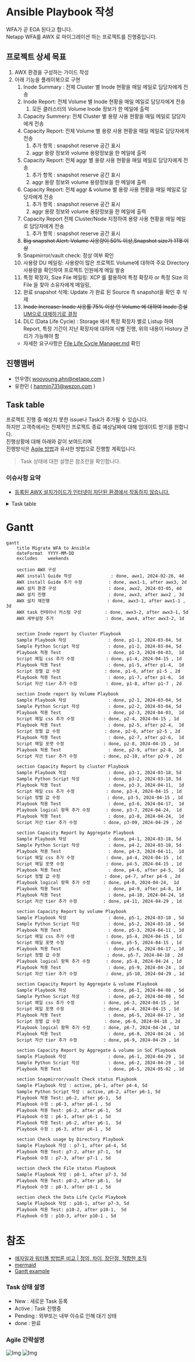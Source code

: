 # Ansible Playbook 작성
WFA가 곧 EOA 된다고 합니다.</br>
Netapp WFA를 AWX 로 마이그레이션 하는 프로젝트를 진행중입니다.

## 프로젝트 상세 목표
1. AWX 환경을 구성하는 가이드 작성
2. 아래 기능을 플레이북으로 구현
    1. Inode Summary : 전체 Cluster 별 Inode 현황을 매일 메일로 담당자에게 전송
    2. Inode Report: 전체 Volume 별 Inode 현황을 매일 메일로 담당자에게 전송
        1. 모든 클러스터의 Volume Inode 정보가 한 메일에 출력
    3. Capacity Summery: 전체 Cluster 별 용량 사용 현황을 매일 메일로 담당자에게 전송
    4. Capacity Report: 전체 Volume 별 용량 사용 현황을 매일 메일로 담당자에게 전송
        1. 추가 항목 : snapshot reserve 공간 표시
        2. aggr 용량 정보와 volume 용량정보을 한 메일에 출력
    5. Capacity Report: 전체 aggr 별 용량 사용 현황을 매일 메일로 담당자에게 전송
        1. 추가 항목 : snapshot reserve 공간 표시
        2. aggr 용량 정보와 volume 용량정보을 한 메일에 출력
    6. Capacity Report: 전체 aggr & volume 별 용량 사용 현황을 매일 메일로 담당자에게 전송
        1. 추가 항목 : snapshot reserve 공간 표시
        2. aggr 용량 정보와 volume 용량정보을 한 메일에 출력
    7. Capacity Report 전체 Cluster/Node 지정하여 용량 사용 현황을 매일 메일로 담당자에게 전송
        1. 추가 항목 : snapshot reserve 공간 표시
    8. ~~Big snapshot Alert: Volume 사용량이 50% 이상,Snapshot size가 1TB 이상~~
    9. Snapmirror/vault check: 정상 여부 확인
    10. 사용량 DU 메일링: 사용량이 많은 프로젝트 Volume에 대하여 주요 Directory 사용량을 확인하여 프로젝트 인원에게 메일 발송
    11. 특정 확장자, Size File 메일링: XCP 를 활용하여 특정 확장자 or 특정 Size 의 File 을 찾아 소유자에게 메일링, 
    12. 완료 snapshot 삭제: Update 가 완료 된 Source 측 snapshot을 확인 후 삭제
    13. ~~Inode Increase: Inode 사용률 75% 이상 인 Volume 에 대하여 Inode 증설~~</br> 
    [UM으로 대체하기로 결정](https://github.com/netappkr/NetAppCloudSolutionCenter/tree/master/py-RestAPI/Ontap/AIQUM%20Script)
    14. DLC (Data Life Cycle) : Storage 에서 특정 확장자 별로 Listup 하여 Report, 특정 기간이 지난 확장자에 대하여 식별 진행, 위의 내용이 History 관리가 가능해야 함
    - 자세한 요구사항은 [File Life Cycle Manager.md](./FileLifeCycleManager.md) 확인


## 진행맴버
- 안우영( wooyoung.ahn@netapp.com )
- 유한민 ( hanmin731@wezon.com )

## Task table
프로젝트 진행 중 예상치 못한 issue나 Task가 추가될 수 있습니다.</br>
하지만 고객측에서는 전체적인 프로젝트 종료 예상날짜에 대해 업데이트 받기를 원합니다.</br>
진행상황에 대해 아래와 같이 보여드리며 </br>
진행방식은 [Agile 방법](https://www.redhat.com/ko/topics/devops/what-is-agile-methodology)과 유사한 방법으로 진행할 계획입니다.

> Task 상태에 대한 설명은 참조란을 확인합니다.

### 이슈사항 요약
- [등록된 AWX 설치가이드가 인터넷이 차단된 환경에서 작동하지 않습니다.](https://github.com/netappkr/AnsiblePlaybook/issues/2)
<details>
<summary>Task table</summary>

|분류|Task|시작일자|종료일자|담당자|상태|산출물|주석|
|----|--- |  ---  |  ---  | ---  |---| ---- |---|
| AWX 구성                          | AWX 설치 가이드 작성           |2024-02-26|2024-02-29| 안우영 | done | [가이드 문서](../AWX/install/Readme.md) | --- |
| AWX 구성                          | AWX 설치 환경 구성             |2024-03-05|2024-03-08| 유한민 | done | --- | --- |
| AWX 구성                          | AWX 설치                      |2024-03-11|2024-03-13| 안우영,유한민 | done | ---  | 외부레포 이용 문제로 가이드 수정후 재시도 |
| AWX 구성                          | AWX 설치 가이드 추가 수정       |2024-03-14|2024-03-15| 안우영 | done | [가이드 문서](../AWX/install/install_with_out_internet.md) | --- |
| AWX 구성                          | AWX 설치 재진행                |2024-03-18|2024-03-20| 안우영,유한민 | done | 설치 완료  | --- |
| AWX 구성                          | AWX task 컨테이너 커스텀 구성   |2024-03-21|2024-03-27| 안우영 | done | [이슈](https://github.com/netappkr/AnsiblePlaybook/issues/3) 답변 완료   | --- |
| Inode report by Cluster Playbook | Sample Playbook 작성           |2024-03-04|2024-03-08| 안우영 | done | [Inode report by Cluster Playbook](./playbooks/GetInodebyCluster.yaml) | --- |
| Inode report by Cluster Playbook | Sample python script 작성      |2024-03-04|2024-03-08| 안우영 | done | [generate_table.py](./script/generate_table.py) | --- |
| Inode report by Cluster Playbook | Playbook 적용 Test             |2024-04-03|2024-04-05| 안우영,유한민 | done | --- | --- |
| Inode report by Volume Playbook  | Sample Playbook 작성           |2024-03-04|2024-03-08| 안우영 | done | [Inode report by Volume Playbook](./playbooks/GetInodebyVolume.yaml) | --- |
| Inode report by Volume Playbook  | Sample python script 작성      |2024-03-04|2024-03-08| 안우영 | done | [generate_table.py](./script/generate_table.py) | --- |
| Inode report by Volume Playbook  | Playbook 적용 Test             |2024-04-03|2024-04-05| 안우영,유한민 | active | --- | --- |
| Capacity Report by cluster Playbook | Sample Playbook 작성        |2024-03-18|2024-03-22| 안우영 | done | [Capacity Report by cluster Playbook](./playbooks/GetSpaceUsagebyCluster.yaml) | --- |
| Capacity Report by cluster Playbook  | Sample python script 작성  |2024-03-18|2024-03-22| 안우영 | done | [generate_table.py](./script/generate_table.py) | --- |
| Capacity Report by cluster Playbook  | Playbook 적용 Test         |2024-04-03|2024-04-05| 안우영,유한민 | done | --- |
| Capacity Report by cluster Playbook  | Playbook 수정              |2024-04-08|2024-04-09| 안우영 | done | --- | --- |
| Capacity Report by Volume Playbook | Sample Playbook 작성         |2024-03-18|2024-03-22| 안우영 | done | [Capacity Report by cluster Playbook](./playbooks/GetSpaceUsagebyCluster.yaml) | --- |
| Capacity Report by Volume Playbook  | Sample python script 작성   |2024-03-18|2024-03-22| 안우영 | done | [generate_table.py](./script/generate_table.py) | --- |
| Capacity Report by Volume Playbook  | Playbook 적용 Test          |2024-04-03|2024-04-05| 안우영,유한민 | done | --- | --- |
| Capacity Report by Volume Playbook  | Playbook 수정               |2024-04-08|2024-04-09| 안우영 | done | --- | --- |
| Snapmirror/vault Check status Playbook     | Playbook 수정               |2024-04-22|2024-04-27| 안우영 | active | [Snapmirror/vault Check status Playbook ](./playbooks/GetSnapmirrorStatus.yaml) | --- |


</details>

# Gantt
```mermaid
gantt
    title Migrate WFA to Ansible
    dateFormat  YYYY-MM-DD
    excludes    weekends

    section AWX 구성
    AWX install Guide 작성               : done, awx1, 2024-02-26, 4d
    AWX install Guide 추가 수정          : done, awx1-1, after awx3, 2d
    AWX 설치 환경 구성                    : done, awx2, 2024-03-05, 4d
    AWX 설치 진행                        : done, awx3, after awx2 , 3d
    AWX 설치 재진행                      : done, awx3-1, after awx1-1 , 3d
    AWX task 컨테이너 커스텀 구성         : done, awx3-2, after awx3-1, 5d
    AWX 세부설정 추가                    : done, awx4, after awx3-2, 1d
    

    section Inode report by Cluster Playbook
    Sample Playbook 작성                : done, p1-1, 2024-03-04, 5d
    Sample Python Script 작성           : done, p1-2, 2024-03-04, 5d
    Playbook 적용 Test                  : done, p1-3, 2024-04-03,  1d
    Script 메일 css 추가 수정            : done, p1-4, 2024-04-15 , 1d
    Playbook 적용 Test                  : done, p1-5, after p1-4,  1d
    Script 정렬 값 수정                 : done, p1-6, after p1-5 , 2d
    Playbook 적용 Test                  : done, p1-7, after p1-6,  1d
    Script 자산 tier 추가 수정           : done, p1-8, after p1-7 , 2d

    section Inode report by Volume Playbook
    Sample Playbook 작성                : done, p2-1, 2024-03-04, 5d
    Sample Python Script 작성           : done, p2-2, 2024-03-04, 5d
    Playbook 적용 Test                  : done, p2-3, 2024-04-03,  1d
    Script 메일 css 추가 수정           : done, p2-4, 2024-04-15 , 1d
    Playbook 적용 Test                  : done, p2-5, after p2-4,  1d
    Script 정렬 값 수정                 : done, p2-6, after p2-5 , 2d
    Playbook 적용 Test                  : done, p2-7, after p2-6,  1d
    Script 메일 포맷 수정               : done, p2-8, 2024-04-15 , 1d
    Playbook 적용 Test                  : done, p2-9, after p2-8,  1d
    Script 자산 tier 추가 수정          : done, p2-10, after p2-9 , 2d

    section Capacity Report by cluster Playbook
    Sample Playbook 작성                : done, p3-1, 2024-03-18, 5d
    Sample Python Script 작성           : done, p3-2, 2024-03-18, 5d
    Playbook 적용 Test                  : done, p3-3, 2024-04-11,  1d
    Script 메일 css 추가 수정            : done, p3-4, 2024-04-15 , 1d
    Script 정렬 값 수정                  : done, p3-5, 2024-04-15 , 1d
    Playbook 적용 Test                  : done, p3-6, 2024-04-17,  1d
    Playbook logical 항목 추가 수정      : done, p3-7, 2024-04-24,  1d
    Playbook 적용 Test                  : done, p3-8, 2024-04-24,  1d
    Script 자산 tier 추가 수정          : done, p3-09, 2024-04-29 , 2d

    section Capacity Report by Aggregate Playbook
    Sample Playbook 작성                : done, p4-1, 2024-03-18, 5d
    Sample Python Script 작성           : done, p4-2, 2024-03-18, 5d
    Playbook 적용 Test                  : done, p4-3, 2024-04-11,  1d
    Script 메일 css 추가 수정            : done, p4-4, 2024-04-15 , 1d
    Script 메일 포맷 수정                : done, p4-5, 2024-04-15 , 1d
    Playbook 적용 Test                  : done, p4-6, after p4-5,  1d
    Script 정렬 값 수정                 : done, p4-7, after p4-6 , 2d
    Playbook logical 항목 추가 수정     : done, p4-8, 2024-04-24,  1d
    Playbook 적용 Test                  : done, p4-9, after p4-8, 1d
    Playbook 적용 Test                  : done, p4-10, 2024-04-24, 1d
    Script 자산 tier 추가 수정          : done, p4-11, 2024-04-29 , 1d

    section Capacity Report by volume Playbook
    Sample Playbook 작성                : done, p5-1, 2024-03-18 , 5d
    Sample Python Script 작성           : done, p5-2, 2024-03-18 , 5d
    Playbook 적용 Test                  : done, p5-3, 2024-04-11 , 1d
    Script 메일 css 추가 수정            : done, p5-4, 2024-04-15 , 1d
    Script 메일 포맷 수정                : done, p5-5, 2024-04-15 , 1d
    Playbook 적용 Test                  : done, p5-6, 2024-04-17 , 1d
    Script 정렬 값 수정                  : done, p5-7, 2024-04-18 , 2d
    Playbook logical 항목 추가 수정      : done, p5-8, 2024-04-24 , 1d
    Playbook 적용 Test                  : done, p5-9, 2024-04-24 , 1d
    Script 자산 tier 추가 수정           : done, p5-10, 2024-04-29 , 1d

    section Capacity Report by Aggregate & volume Playbook
    Sample Playbook 작성                : done, p6-1, 2024-04-08 , 5d
    Sample Python Script 작성           : done, p6-2, 2024-04-08 , 5d
    Script 메일 css 추가 수정           : done, p6-3, 2024-04-15 , 1d
    Script 메일 포맷 수정               : done, p6-4, 2024-04-15 , 1d
    Playbook 적용 Test                  : done, p6-5, 2024-04-17 , 1d
    Script 정렬 값 수정                 : done, p6-6, 2024-04-18 , 2d
    Playbook logical 항목 추가 수정     : done, p6-7, 2024-04-24 , 1d
    Playbook 적용 Test                  : done, p6-8, 2024-04-24 , 1d
    Script 자산 tier 추가 수정          : done, p6-9, 2024-04-29 , 1d

    section Capacity Report by Aggregate & volume in SoC Playbook
    Sample Playbook 작성                : done, p6-1, 2024-04-29 , 1d
    Sample Python Script 작성           : done, p6-2, 2024-04-29 , 1d
    Playbook 적용 Test                  : done, p6-5, 2024-05-02 , 1d

    section Snapmirror/vault Check status Playbook
    Sample Playbook 작성 : active, p6-1, after p4-4, 5d
    Sample Python Script 작성 : active, p6-2, after p6-1, 5d
    Playbook 적용 Test: p6-2, after p6-1,  5d
    Playbook 수정 : p6-3, after p6-1 , 5d
    Playbook 적용 Test: p6-2, after p6-1,  5d
    Playbook 수정 : p6-3, after p6-1 , 5d
    Playbook 적용 Test: p6-2, after p6-1,  5d
    Playbook 수정 : p6-3, after p6-1 , 5d

    section Check usage by Directory Playbook
    Sample Playbook 작성 : p7-1, after p4-4, 5d
    Playbook 적용 Test: p7-2, after p7-1,  5d
    Playbook 수정 : p7-3, after p7-1 , 5d

    section check the File status Playbook
    Sample Playbook 작성 : p8-1, after p7-3, 5d
    Playbook 적용 Test: p8-2, after p8-1,  5d
    Playbook 수정 : p8-3, after p8-1 , 5d

    section check the Data Life Cycle Playbook
    Sample Playbook 작성 : p10-1, after p7-3, 5d
    Playbook 적용 Test: p10-2, after p10-1,  5d
    Playbook 수정 : p10-3, after p10-1 , 5d
```

# 참조
- [애자일과 워터폴 방법론 비교 | 정의, 차이, 장단점, 적합한 조직](https://www.codestates.com/blog/content/%EC%95%A0%EC%9E%90%EC%9D%BC%EB%B0%A9%EB%B2%95%EB%A1%A0-%EC%9B%8C%ED%84%B0%ED%8F%B4%EB%B0%A9%EB%B2%95%EB%A1%A0)
- [mermaid](https://mermaid.js.org/syntax/gantt.html)
- [Gantt example](https://github.com/mermaidjs/mermaidjs.github.io/blob/master/gantt.md)
### Task 상태 설명
- New : 새로운 Task 등록
- Active : Task 진행중
- Pending : 외부또는 내부 이슈로 인해 대기 상태
- done : 완료

### Agile 간략설명
![Img](./Images/애자일-방법론-정의-장점-단점-프로세스.webp)
![Img](./Images/애자일-방법론-워터폴-방법론-비교-차이점-장단점-특징-요구사항.webp)

